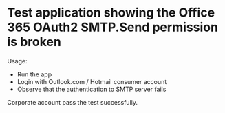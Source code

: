 # Test application showing the Office 365 OAuth2 SMTP.Send permission is broken

Usage:
- Run the app
- Login with Outlook.com / Hotmail consumer account
- Observe that the authentication to SMTP server fails

Corporate account pass the test successfully.
